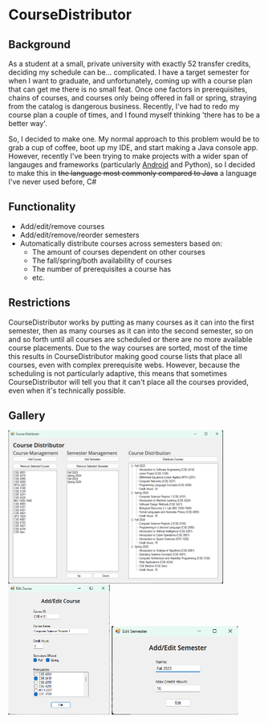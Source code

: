 ﻿# CourseDistributor
## Background
As a student at a small, private university with exactly 52 transfer credits, deciding my schedule can be... complicated. I have a target semester for when I want to graduate, and unfortunately, coming up with a course plan that can get me there is no small feat. Once one factors in prerequisites, chains of courses, and courses only being offered in fall or spring, straying from the catalog is dangerous business. Recently, I've had to redo my course plan a couple of times, and I found myself thinking 'there has to be a better way'.

So, I decided to make one. My normal approach to this problem would be to grab a cup of coffee, boot up my IDE, and start making a Java console app. However, recently I've been trying to make projects with a wider span of langauges and frameworks (particularly <a href="https://github.com/LumaDevelopment/Velox">Android</a> and Python), so I decided to make this in ~~the language most commonly compared to Java~~ a language I've never used before, C#

## Functionality
- Add/edit/remove courses
- Add/edit/remove/reorder semesters
- Automatically distribute courses across semesters based on:
	- The amount of courses dependent on other courses
	- The fall/spring/both availability of courses
	- The number of prerequisites a course has
	- etc.

## Restrictions
CourseDistributor works by putting as many courses as it can into the first semester, then as many courses as it can into the second semester, so on and so forth until all courses are scheduled or there are no more available course placements. Due to the way courses are sorted, most of the time this results in CourseDistributor making good course lists that place all courses, even with complex prerequisite webs. However, because the scheduling is not particularly adaptive, this means that sometimes CourseDistributor will tell you that it can't place all the courses provided, even when it's technically possible.

## Gallery
<img src="img/mainForm.png" width="85%">
<img src="img/addEditCourseForm.png" width="40%">
<img src="img/addEditSemesterForm.png" width="50%">
